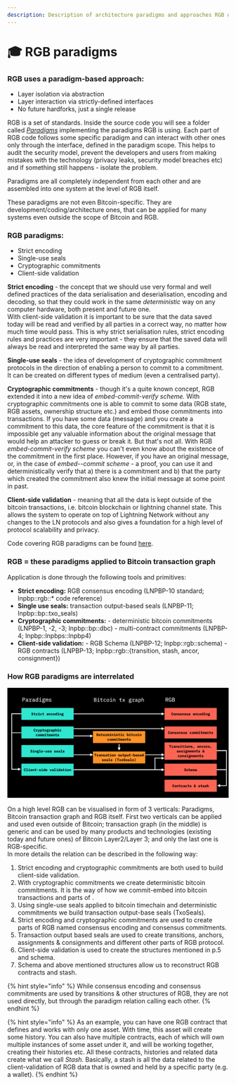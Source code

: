 ```yaml
---
description: Description of architecture paradigms and approaches RGB uses
---
```


# 🎓 RGB paradigms

### RGB uses a paradigm-based approach:

* Layer isolation via abstraction
* Layer interaction via strictly-defined interfaces
* No future hardforks, just a single release

RGB is a set of standards. Inside the source code you will see a folder called [_Paradigms_](https://github.com/LNP-BP/rust-lnpbp/tree/refactor-structure/src/paradigms) implementing the paradigms RGB is using. Each part of RGB code follows some specific paradigm and can interact with other ones only through the interface, defined in the paradigm scope. This helps to audit the security model,  prevent the developers and users from making mistakes with the technology \(privacy leaks, security model breaches etc\) and if something still happens - isolate the problem.  
  
Paradigms are all completely independent from each other and are assembled into one system at the level of RGB itself.  
  
These paradigms are not even Bitcoin-specific. They are development/coding/architecture ones, that can be applied for many systems even outside the scope of Bitcoin and RGB.

### RGB paradigms:

* Strict encoding
* Single-use seals
* Cryptographic commitments
* Client-side validation

**Strict encoding** - the concept that we should use very formal and well defined practices of the data serialisation and deserialisation, encoding and decoding, so that they could work in the same _deterministic_ way on any computer hardware, both present and future one.  
With client-side validation it is important to be sure that the data saved today will be read and verified by all parties in a correct way, no matter how much time would pass. This is why strict serialisation rules, strict encoding rules and practices are very important - they ensure that the saved data will always be read and interpreted the same way by all parties.  
  
**Single-use seals** - the idea of development of cryptographic commitment protocols in the direction of enabling a person to commit to a commitment. It can be created on different types of medium \(even a centralised party\).   
  
**Cryptographic commitments** - though it's a quite known concept, RGB extended it into a new idea of _embed-commit-verify scheme._ With cryptographic commitments one is able to commit to some data \(RGB state, RGB assets, ownership structure etc.\) and embed those commitments into transactions. If you have some data \(message\) and you create a commitment to this data, the core feature of the commitment is that it is impossible get any valuable information about the original message that would help an attacker to guess or break it. But that's not all. With RGB _embed-commit-verify scheme_ you can't even know about the existence of the commitment in the first place. However, if you have an original message, or, in the case of _embed--commit scheme -_ a proof, you can use it and deterministically verify that a\) there is a commitment and b\) that the party which created the commitment also knew the initial message at some point in past.  
  
**Client-side validation** - meaning that all the data is kept outside of the bitcoin transactions, i.e. bitcoin blockchain or lightning channel state. This allows the system to operate on top of Lightning Network without any changes to the LN protocols and also gives a foundation for a high level of protocol scalability and privacy.  
  
Code covering RGB paradigms can be found [here](https://github.com/LNP-BP/rust-lnpbp/tree/refactor-structure/src/paradigms).

### RGB = these paradigms applied to Bitcoin transaction graph

Application is done through the following tools and primitives:

* **Strict encoding:** RGB consensus encoding \(LNPBP-10 standard; lnpbp::rgb::\* code reference\)
* **Single use seals:** transaction output-based seals \(LNPBP-11; lnpbp::bp::txo\_seals\)
* **Cryptographic commitments:**  - deterministic bitcoin commitments \(LNPBP-1, -2, -3; lnpbp::bp::dbc\) - multi-contract commitments \(LNPBP-4; lnpbp::lnpbps::lnpbp4\)
* **Client-side validation:**  - RGB Schema \(LNPBP-12; lnpbp::rgb::schema\) - RGB contracts \(LNPBP-13; lnpbp::rgb::{transition, stash, ancor, consignment}\)

### How RGB paradigms are interrelated

![&apos;RGB Technology Guide&apos; presentation slide](../.gitbook/assets/screenshot-2021-03-29-at-19.46.27.png)

On a high level RGB can be visualised in form of 3 verticals: Paradigms, Bitcoin transaction graph and RGB itself. First two verticals can be applied and used even outside of Bitcoin; transaction graph \(in the middle\) is generic and can be used by many products and technologies \(existing today and future ones\) of Bitcoin Layer2/Layer 3; and only the last one is RGB-specific.   
In more details the relation can be described in the following way:

1. Strict encoding and cryptographic commitments are both used to build client-side validation.
2. With cryptographic commitments we create deterministic bitcoin commitments. It is the way of how we commit-embed into bitcoin transactions and parts of .
3. Using single-use seals applied to bitcoin timechain and deterministic commitments we build transaction output-base seals \(TxoSeals\).
4. Strict encoding and cryptographic commitments are used to create parts of RGB named consensus encoding and consensus commitments.
5. Transaction output based seals are used to create transitions, anchors, assignments & consignments and different other parts of RGB protocol.
6. Client-side validation is used to create the structures mentioned in p.5 and schema.
7. Schema and above mentioned structures allow us to reconstruct RGB contracts and stash.

{% hint style="info" %}
While consensus encoding and consensus commitments are used by transitions & other structures of RGB, they are not used directly, but through the paradigm relation calling each other.
{% endhint %}

{% hint style="info" %}
As an example, you can have one RGB contract that defines and works with only one asset. With time, this asset will create some history. You can also have multiple contracts, each of which will own multiple instances of some asset under it, and will be working together, creating their histories etc. All these contracts, histories and related data create what we call _Stash_. Basically, a stash is all the data related to the client-validation of RGB data that is owned and held by a specific party \(e.g. a wallet\).
{% endhint %}



